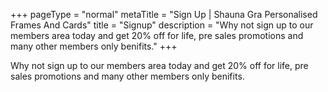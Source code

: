 +++
pageType = "normal"
metaTitle = "Sign Up | Shauna Gra Personalised Frames And Cards"
title = "Signup"
description = "Why not sign up to our members area today and get 20% off for life, pre sales promotions and many other members only benifits."
+++

Why not sign up to our members area today and get 20% off for life, pre sales promotions and many other members only benifits.
